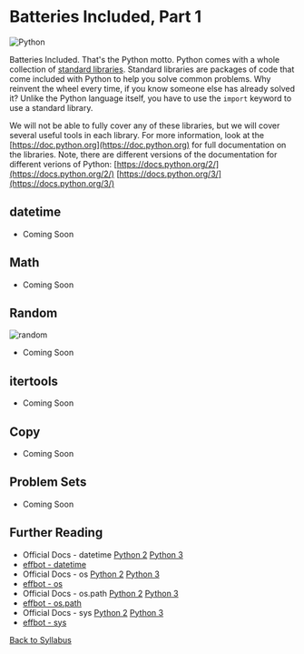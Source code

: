 # Batteries Included, Part 1

![Python](https://imgs.xkcd.com/comics/python.png)

Batteries Included. That's the Python motto. Python comes with a whole collection of [standard libraries](http://en.wikipedia.org/wiki/Standard_library). Standard libraries are packages of code that come included with Python to help you solve common problems. Why reinvent the wheel every time, if you know someone else has already solved it? Unlike the Python language itself, you have to use the `import` keyword to use a standard library.

We will not be able to fully cover any of these libraries, but we will cover several useful tools in each library. For more information, look at the [https://doc.python.org](https://doc.python.org) for full documentation on the libraries. Note, there are different versions of the documentation for different verions of Python: [https://docs.python.org/2/](https://docs.python.org/2/) [https://docs.python.org/3/](https://docs.python.org/3/)

## datetime

 * Coming Soon

## Math

 * Coming Soon

## Random

![random](http://imgs.xkcd.com/comics/random_number.png)

 * Coming Soon

## itertools

 * Coming Soon

## Copy

 * Coming Soon

## Problem Sets

 * Coming Soon

## Further Reading

 * Official Docs - datetime [Python 2](https://docs.python.org/2/library/datetime.html) [Python 3](https://docs.python.org/3/library/datetime.html)
 * [effbot - datetime](http://www.effbot.org/librarybook/datetime.htm)
 * Official Docs - os [Python 2](https://docs.python.org/2/library/os.html) [Python 3](https://docs.python.org/3/library/os.html)
 * [effbot - os](http://www.effbot.org/librarybook/os.htm)
 * Official Docs - os.path [Python 2](https://docs.python.org/2/library/os.path.html#module-os.path) [Python 3](https://docs.python.org/3/library/os.path.html#module-os.path)
 * [effbot - os.path](http://www.effbot.org/librarybook/os-path.htm)
 * Official Docs - sys [Python 2](https://docs.python.org/2/library/sys.html) [Python 3](https://docs.python.org/3/library/sys.html)
 * [effbot - sys](http://www.effbot.org/librarybook/sys.htm)


[Back to Syllabus](../../README.md)

